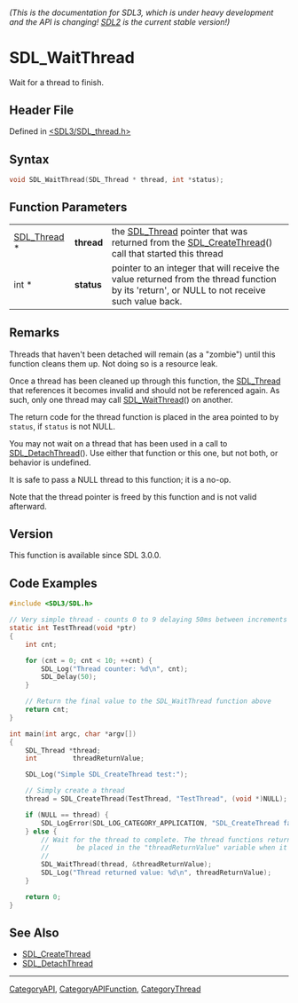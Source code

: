 ###### (This is the documentation for SDL3, which is under heavy development and the API is changing! [SDL2](https://wiki.libsdl.org/SDL2/) is the current stable version!)
# SDL_WaitThread

Wait for a thread to finish.

## Header File

Defined in [<SDL3/SDL_thread.h>](https://github.com/libsdl-org/SDL/blob/main/include/SDL3/SDL_thread.h)

## Syntax

```c
void SDL_WaitThread(SDL_Thread * thread, int *status);
```

## Function Parameters

|                            |            |                                                                                                                                              |
| -------------------------- | ---------- | -------------------------------------------------------------------------------------------------------------------------------------------- |
| [SDL_Thread](SDL_Thread) * | **thread** | the [SDL_Thread](SDL_Thread) pointer that was returned from the [SDL_CreateThread](SDL_CreateThread)() call that started this thread         |
| int *                      | **status** | pointer to an integer that will receive the value returned from the thread function by its 'return', or NULL to not receive such value back. |

## Remarks

Threads that haven't been detached will remain (as a "zombie") until this
function cleans them up. Not doing so is a resource leak.

Once a thread has been cleaned up through this function, the
[SDL_Thread](SDL_Thread) that references it becomes invalid and should not
be referenced again. As such, only one thread may call
[SDL_WaitThread](SDL_WaitThread)() on another.

The return code for the thread function is placed in the area pointed to by
`status`, if `status` is not NULL.

You may not wait on a thread that has been used in a call to
[SDL_DetachThread](SDL_DetachThread)(). Use either that function or this
one, but not both, or behavior is undefined.

It is safe to pass a NULL thread to this function; it is a no-op.

Note that the thread pointer is freed by this function and is not valid
afterward.

## Version

This function is available since SDL 3.0.0.

## Code Examples

```c
#include <SDL3/SDL.h>

// Very simple thread - counts 0 to 9 delaying 50ms between increments
static int TestThread(void *ptr)
{
    int cnt;

    for (cnt = 0; cnt < 10; ++cnt) {
        SDL_Log("Thread counter: %d\n", cnt);
        SDL_Delay(50);
    }

    // Return the final value to the SDL_WaitThread function above
    return cnt;
}

int main(int argc, char *argv[])
{
    SDL_Thread *thread;
    int         threadReturnValue;

    SDL_Log("Simple SDL_CreateThread test:");

    // Simply create a thread
    thread = SDL_CreateThread(TestThread, "TestThread", (void *)NULL);

    if (NULL == thread) {
        SDL_LogError(SDL_LOG_CATEGORY_APPLICATION, "SDL_CreateThread failed: %s\n", SDL_GetError());
    } else {
        // Wait for the thread to complete. The thread functions return code will
        //       be placed in the "threadReturnValue" variable when it completes.
        //
        SDL_WaitThread(thread, &threadReturnValue);
        SDL_Log("Thread returned value: %d\n", threadReturnValue);
    }

    return 0;
}
```

## See Also

- [SDL_CreateThread](SDL_CreateThread)
- [SDL_DetachThread](SDL_DetachThread)

----
[CategoryAPI](CategoryAPI), [CategoryAPIFunction](CategoryAPIFunction), [CategoryThread](CategoryThread)

